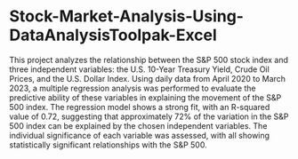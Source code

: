 # Stock-Market-Analysis-Using-DataAnalysisToolpak-Excel
This project analyzes the relationship between the S&P 500 stock index and three independent variables: the U.S. 10-Year Treasury Yield, Crude Oil Prices, and the U.S. Dollar Index. Using daily data from April 2020 to March 2023, a multiple regression analysis was performed to evaluate the predictive ability of these variables in explaining the movement of the S&P 500 index. The regression model shows a strong fit, with an R-squared value of 0.72, suggesting that approximately 72% of the variation in the S&P 500 index can be explained by the chosen independent variables. The individual significance of each variable was assessed, with all showing statistically significant relationships with the S&P 500.
